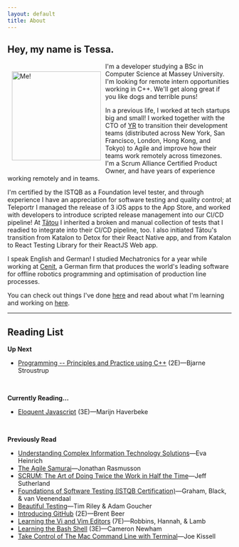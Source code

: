 ```yaml
---
layout: default
title: About
---
```

## Hey, my name is Tessa.

<img alt="Me!" src="/assets/profile-photo.png" width="200" style="float:left;vertical-align:middle;margin:20px 10px"/> I'm a developer studying a BSc in Computer Science at Massey University. I'm looking for remote intern opportunities working in C++. We'll get along great if you like dogs and terrible puns!

In a previous life, I worked at tech startups big and small! I worked together with the CTO of [YR](https://thisisyr.com) to transition their development teams (distributed across New York, San Francisco, London, Hong Kong, and Tokyo) to Agile and improve how their teams work remotely across timezones. I'm a Scrum Alliance Certified Product Owner, and have years of experience working remotely and in teams.

I'm certified by the ISTQB as a Foundation level tester, and through experience I have an appreciation for software testing and quality control; at Teleportr I managed the release of 3 iOS apps to the App Store, and worked with developers to introduce scripted release management into our CI/CD pipeline! At [Tātou](https://tatou.app) I inherited a broken and manual collection of tests that I readied to integrate into their CI/CD pipeline, too. I also initiated Tātou's transition from Katalon to Detox for their React Native app, and from Katalon to React Testing Library for their ReactJS Web app.

I speak English and German! I studied Mechatronics for a year while working at [Cenit](https://cenit.com), a German firm that produces the world's leading software for offline robotics programming and optimisation of production line processes.

You can check out things I've done [here](/projects/) and read about what I'm learning and working on [here](/blog/).

---

## Reading List

**Up Next**
- [Programming -- Principles and Practice using C++](https://amzn.to/38ZTXGt) (2E)—Bjarne Stroustrup
<br>

**Currently Reading...**
- [Eloquent Javascript](https://amzn.to/2LMjeuY) (3E)—Marijn Haverbeke
<br>

**Previously Read**
- [Understanding Complex Information Technology Solutions](https://amzn.to/35TBb1s)—Eva Heinrich
- [The Agile Samurai](https://amzn.to/3bVOwdE)—Jonathan Rasmusson
- [SCRUM: The Art of Doing Twice the Work in Half the Time](https://amzn.to/3oZDSGn)—Jeff Sutherland
- [Foundations of Software Testing (ISTQB Certification)](https://amzn.to/3iw9MrI)—Graham, Black, & van Veenendaal
- [Beautiful Testing](https://amzn.to/3oZgNDP)—Tim Riley & Adam Goucher
- [Introducing GitHub](https://amzn.to/2M6sYA9) (2E)—Brent Beer
- [Learning the Vi and Vim Editors](https://amzn.to/3nUVqC1/) (7E)—Robbins, Hannah, & Lamb
- [Learning the Bash Shell](https://amzn.to/3o0S1BG) (3E)—Cameron Newham
- [Take Control of The Mac Command Line with Terminal](https://amzn.to/3iuY40w)—Joe Kissell
